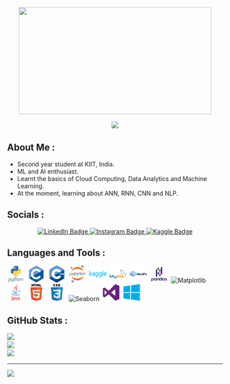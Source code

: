<div id="header" align="center">
  <img src="https://media0.giphy.com/media/L1R1tvI9svkIWwpVYr/giphy.gif?cid=790b7611c7036ae5f7af0464b974c5bb0e686017c30d9d07&rid=giphy.gif&ct=g" width="450" height="250"/>
</div>

<p  align="center">
<img src="https://user-images.githubusercontent.com/73097560/115834477-dbab4500-a447-11eb-908a-139a6edaec5c.gif">             
<br>


## About Me :
- Second year student at KIIT, India.
- ML and AI enthusiast.
- Learnt the basics of Cloud Computing, Data Analytics and Machine Learning.
- At the moment, learning about ANN, RNN, CNN and NLP.

## Socials : 
<div id="badges" align="center">
  <a href="https://www.linkedin.com/in/prajukta-dey-a24252239/">
    <img src="https://img.shields.io/badge/LinkedIn-blue?style=for-the-badge&logo=linkedin&logoColor=white" alt="LinkedIn Badge"/>
  </a>
  <a href="https://www.instagram.com/prajzisclueless/">
    <img src="https://img.shields.io/badge/Instagram-purple?style=for-the-badge&logo=Instagram&logoColor=white" alt="Instagram Badge"/>
  </a>
  <a href="https://www.kaggle.com/prajuktadey">
    <img src="https://img.shields.io/badge/Kaggle-blue?style=for-the-badge&logo=Kaggle&logoColor=white" alt="Kaggle Badge"/>
  </a>
</div>

## Languages and Tools :
<div>
  <img src="https://github.com/devicons/devicon/blob/master/icons/python/python-original-wordmark.svg" title="Pyton" alt="Python" width="40" height="40"/>&nbsp;
  <img src="https://github.com/devicons/devicon/blob/master/icons/c/c-original.svg" title="C" alt="C" width="40" height="40"/>&nbsp;
  <img src="https://github.com/devicons/devicon/blob/master/icons/cplusplus/cplusplus-original.svg" title="C++" alt="C++" width="40" height="40"/>&nbsp;
  <img src="https://github.com/devicons/devicon/blob/master/icons/jupyter/jupyter-original-wordmark.svg" title="Jupyter" alt="Jupyter" width="40" height="40"/>&nbsp;
  <img src="https://github.com/devicons/devicon/blob/master/icons/kaggle/kaggle-original-wordmark.svg" title="Kaggle" alt="Kaggle" width="40" height="40"/>&nbsp;
  <img src="https://github.com/devicons/devicon/blob/master/icons/mysql/mysql-original-wordmark.svg" title="MySQL" alt="MySQL" width="40" height="40"/>&nbsp;
  <img src="https://github.com/devicons/devicon/blob/master/icons/numpy/numpy-original-wordmark.svg" title="Numpy" alt="Numpy" width="40" height="40"/>&nbsp;
  <img src="https://github.com/devicons/devicon/blob/master/icons/pandas/pandas-original-wordmark.svg" title="Pandas" alt="Pandas" width="40" height="40"/>&nbsp;
  <img src="https://upload.wikimedia.org/wikipedia/commons/8/84/Matplotlib_icon.svg" title="Matplotlib" alt="Matplotlib" width="40" height="40"/>&nbsp;
  <img src="https://github.com/devicons/devicon/blob/master/icons/java/java-original-wordmark.svg" title="Java" alt="Java" width="40" height="40"/>&nbsp;
  <img src="https://github.com/devicons/devicon/blob/master/icons/html5/html5-original-wordmark.svg" title="HTML5" alt="HTML5" width="40" height="40"/>&nbsp;
  <img src="https://github.com/devicons/devicon/blob/master/icons/css3/css3-original-wordmark.svg" title="CSS3" alt="CSS3" width="40" height="40"/>&nbsp;
  <img src="https://github.com/mwaskom/seaborn/blob/master/doc/_static/logo-mark-darkbg.png" title="Seaborn" alt="Seaborn" width="40" height="40"/>&nbsp;
  <img src="https://github.com/devicons/devicon/blob/master/icons/visualstudio/visualstudio-plain.svg" title="VSCode" alt="VSCode" width="40" height="40"/>&nbsp;
  <img src="https://github.com/devicons/devicon/blob/master/icons/windows8/windows8-original.svg" title="Windows" alt="Windows" width="40" height="40"/>&nbsp;
</div>

## GitHub Stats :
![](https://github-readme-stats.vercel.app/api?username=prajuktadey&theme=gotham&hide_border=false&include_all_commits=true&count_private=false)<br/>
![](https://github-readme-streak-stats.herokuapp.com/?user=prajuktadey&theme=gotham&hide_border=false)<br/>
![](https://github-readme-stats.vercel.app/api/top-langs/?username=prajuktadey&theme=gotham&hide_border=false&include_all_commits=true&count_private=false&layout=compact)




---
[![](https://visitcount.itsvg.in/api?id=prajuktadey&icon=0&color=0)](https://visitcount.itsvg.in)
